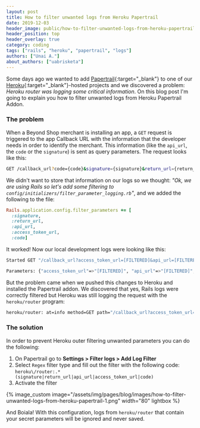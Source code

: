 ```yaml
---
layout: post
title: How to filter unwanted logs from Heroku Papertrail
date: 2019-12-03
header_image: public/how-to-filter-unwanted-logs-from-heroku-papertrail.jpg
header_position: top
header_overlay: true
category: coding
tags: ["rails", "heroku", "papertrail", "logs"]
authors: ["Unai A."]
about_authors: ["uabrisketa"]
---
```


Some days ago we wanted to add [Papertrail](https://elements.heroku.com/addons/papertrail){:target="_blank"} to one of our [Heroku](https://www.heroku.com/){:target="_blank"}-hosted projects and we discovered a problem: _Heroku router was logging some critical information_. On this blog post I'm going to explain you how to filter unwanted logs from Heroku Papertrail Addon.

### The problem

When a Beyond Shop merchant is installing an app, a `GET` request is triggered to the app Callback URL with the information that the developer needs in order to identify the merchant. This information (like the `api_url`, the `code` or the `signature`) is sent as query parameters. The request looks like this:

```bash
GET /callback_url?code={code}&signature={signature}&return_url={return_url}&api_url={api_url}&access_token_url={access_token_url}
```

We didn't want to store that information on our logs so we thought: _"Ok, we are using Rails so let's add some filtering to `config/initializers/filter_parameter_logging.rb`"_, and we added the following to the file:

```ruby
Rails.application.config.filter_parameters += [
  :signature,
  :return_url,
  :api_url,
  :access_token_url,
  :code]
```

It worked! Now our local development logs were looking like this:

```bash
Started GET "/callback_url?access_token_url=[FILTERED]&api_url=[FILTERED]&code=[FILTERED]&return_url=[FILTERED]&signature=[FILTERED]"`
```

```bash
Parameters: {"access_token_url"=>"[FILTERED]", "api_url"=>"[FILTERED]", "code"=>"[FILTERED]", "return_url"=>"[FILTERED]", "signature"=>"[FILTERED]"}`
```

But the problem came when we pushed this changes to Heroku and installed the Papertrail addon. We discovered that yes, Rails logs were correctly filtered but Heroku was still logging the request with the `heroku/router` program:

```bash
heroku/router: at=info method=GET path="/callback_url?access_token_url=<real-info>&api_url=<real-info>&code=<real-info>&return_url=<real-info>&signature=<real-info>" ...
```

### The solution

In order to prevent Heroku outer filtering unwanted parameters you can do the following:

1. On Papertrail go to **Settings > Filter logs > Add Log Filter**
2. Select `Regex` filter type and fill out the filter with the following code: `heroku\/router:.*(signature|return_url|api_url|access_token_url|code)`
3. Activate the filter

{% image_custom image="/assets/img/pages/blog/images/how-to-filter-unwanted-logs-from-heroku-papertrail-1.png" width="80" lightbox %}

And Boiala! With this configuration, logs from `heroku/router` that contain your secret parameters will be ignored and never saved.

